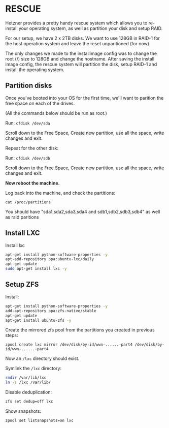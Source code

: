 # RESCUE

Hetzner provides a pretty handy rescue system which allows you to re-install your operating system, as well as partition your disk and setup RAID.

For our setup, we have 2 x 2TB disks. We want to use 128GB in RAID-1 for the host operation system and leave the reset unparitioned (for now).

The only changes we made to the installimage config was to change the root (/) size to 128GB and change the hostname. After saving the install image config, the rescue system will partition the disk, setup RAID-1 and install the operating system.

## Partition disks

Once you've booted into your OS for the first time, we'll want to parition the free space on each of the drives.

(All the commands below should be run as root.)

Run: `cfdisk /dev/sda`

Scroll down to the Free Space, Create new partition, use all the space, write changes and exit.

Repeat for the other disk:

Run: `cfdisk /dev/sdb`

Scroll down to the Free Space, Create new partition, use all the space, write changes and exit.

**Now reboot the machine.**

Log back into the machine, and check the partitions:

`cat /proc/partitions`

You should have "sda1,sda2,sda3,sda4 and sdb1,sdb2,sdb3,sdb4" as well as raid paritions

## Install LXC

Install lxc

```bash
apt-get install python-software-properties -y
apt-add-repository ppa:ubuntu-lxc/daily
apt-get update
sudo apt-get install lxc -y
```

## Setup ZFS

Install:
  
```bash
apt-get install python-software-properties -y
add-apt-repository ppa:zfs-native/stable
apt-get update
apt-get install ubuntu-zfs -y
```

Create the mirrored zfs pool from the partitions you created in previous steps:

`zpool create lxc mirror /dev/disk/by-id/wwn-......-part4 /dev/disk/by-id/wwn-......-part4`

Now an `/lxc` directory should exist.

Symlink the `/lxc` directory:

```bash
rmdir /var/lib/lxc
ln -s /lxc /var/lib/
```

Disable deduplication:

``` bash
zfs set dedup=off lxc
```

Show snapshots:

```bash
zpool set listsnapshots=on lxc
```

